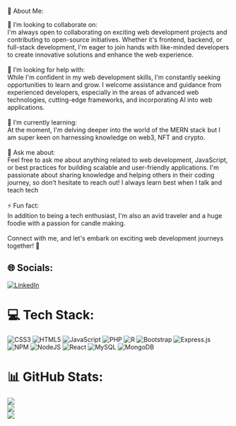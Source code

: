 💫 About Me:

👯 I’m looking to collaborate on:<br>I'm always open to collaborating on exciting web development projects and contributing to open-source initiatives. Whether it's frontend, backend, or full-stack development, I'm eager to join hands with like-minded developers to create innovative solutions and enhance the web experience.<br><br>🤝 I’m looking for help with:<br>While I'm confident in my web development skills, I'm constantly seeking opportunities to learn and grow. I welcome assistance and guidance from experienced developers, especially in the areas of advanced web technologies, cutting-edge frameworks, and incorporating AI into web applications.<br><br>🌱 I’m currently learning:<br>At the moment, I'm delving deeper into the world of  the MERN stack but I am super keen on harnessing knowledge on web3, NFT and crypto.<br><br>💬 Ask me about:<br>Feel free to ask me about anything related to web development, JavaScript, or best practices for building scalable and user-friendly applications. I'm passionate about sharing knowledge and helping others in their coding journey, so don't hesitate to reach out! I always learn best when I talk and teach tech <br><br>⚡ Fun fact:<br>In addition to being a tech enthusiast, I'm also an avid traveler and a huge foodie with a passion for candle making.<br><br>Connect with me, and let's embark on exciting web development journeys together! 🚀


## 🌐 Socials:
[![LinkedIn](https://img.shields.io/badge/LinkedIn-%230077B5.svg?logo=linkedin&logoColor=white)](https://linkedin.com/in/www.linkedin.com/in/tshepiso-masekoameng) 

# 💻 Tech Stack:
![CSS3](https://img.shields.io/badge/css3-%231572B6.svg?style=for-the-badge&logo=css3&logoColor=white) ![HTML5](https://img.shields.io/badge/html5-%23E34F26.svg?style=for-the-badge&logo=html5&logoColor=white) ![JavaScript](https://img.shields.io/badge/javascript-%23323330.svg?style=for-the-badge&logo=javascript&logoColor=%23F7DF1E) ![PHP](https://img.shields.io/badge/php-%23777BB4.svg?style=for-the-badge&logo=php&logoColor=white) ![R](https://img.shields.io/badge/r-%23276DC3.svg?style=for-the-badge&logo=r&logoColor=white) ![Bootstrap](https://img.shields.io/badge/bootstrap-%23563D7C.svg?style=for-the-badge&logo=bootstrap&logoColor=white) ![Express.js](https://img.shields.io/badge/express.js-%23404d59.svg?style=for-the-badge&logo=express&logoColor=%2361DAFB) ![NPM](https://img.shields.io/badge/NPM-%23000000.svg?style=for-the-badge&logo=npm&logoColor=white) ![NodeJS](https://img.shields.io/badge/node.js-6DA55F?style=for-the-badge&logo=node.js&logoColor=white) ![React](https://img.shields.io/badge/react-%2320232a.svg?style=for-the-badge&logo=react&logoColor=%2361DAFB) ![MySQL](https://img.shields.io/badge/mysql-%2300f.svg?style=for-the-badge&logo=mysql&logoColor=white) ![MongoDB](https://img.shields.io/badge/MongoDB-%234ea94b.svg?style=for-the-badge&logo=mongodb&logoColor=white)
# 📊 GitHub Stats:
![](https://github-readme-stats.vercel.app/api?username=Tshepiso91&theme=dark&hide_border=false&include_all_commits=false&count_private=false)<br/>
![](https://github-readme-streak-stats.herokuapp.com/?user=Tshepiso91&theme=dark&hide_border=false)<br/>
![](https://github-readme-stats.vercel.app/api/top-langs/?username=Tshepiso91&theme=dark&hide_border=false&include_all_commits=false&count_private=false&layout=compact)

<!-- Proudly created with GPRM ( https://gprm.itsvg.in ) -->
